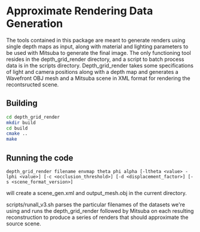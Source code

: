 # Approximate Rendering Data Generation

The tools contained in this package are meant to generate renders using single depth maps as input, along with material and lighting parameters to be used with Mitsuba to generate the final image. The only functioning tool resides in the depth_grid_render directory, and a script to batch process data is in the scripts directory. Depth_grid_render takes some specifications of light and camera positions along with a depth map and generates a Wavefront OBJ mesh and a Mitsuba scene in XML format for rendering the recontsructed scene.

## Building
```bash
cd depth_grid_render
mkdir build
cd build
cmake ..
make
```

## Running the code
```
depth_grid_render filename envmap theta phi alpha [-ltheta <value> -lphi <value>] [-c <occlusion_threshold>] [-d <displacement_factor>] [-s <scene_format_version>]
```
will create a scene_gen.xml and output_mesh.obj in the current directory.

scripts/runall_v3.sh parses the particular filenames of the datasets we're using and runs the depth_grid_render followed by Mitsuba on each resulting reconstruction to produce a series of renders that should approximate the source scene.